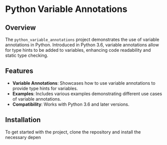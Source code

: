 # Python Variable Annotations

## Overview

The `python_variable_annotations` project demonstrates the use of variable annotations in Python. Introduced in Python 3.6, variable annotations allow for type hints to be added to variables, enhancing code readability and static type checking.

## Features

- **Variable Annotations**: Showcases how to use variable annotations to provide type hints for variables.
- **Examples**: Includes various examples demonstrating different use cases of variable annotations.
- **Compatibility**: Works with Python 3.6 and later versions.

## Installation

To get started with the project, clone the repository and install the necessary depen